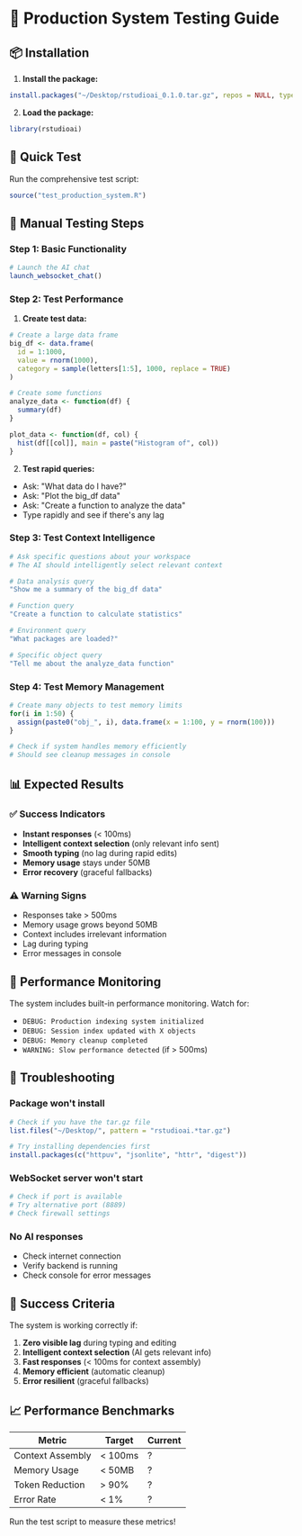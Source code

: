 # 🧪 Production System Testing Guide

## 📦 Installation

1. **Install the package:**
```r
install.packages("~/Desktop/rstudioai_0.1.0.tar.gz", repos = NULL, type = "source")
```

2. **Load the package:**
```r
library(rstudioai)
```

## 🚀 Quick Test

Run the comprehensive test script:
```r
source("test_production_system.R")
```

## 🎯 Manual Testing Steps

### Step 1: Basic Functionality
```r
# Launch the AI chat
launch_websocket_chat()
```

### Step 2: Test Performance
1. **Create test data:**
```r
# Create a large data frame
big_df <- data.frame(
  id = 1:1000,
  value = rnorm(1000),
  category = sample(letters[1:5], 1000, replace = TRUE)
)

# Create some functions
analyze_data <- function(df) {
  summary(df)
}

plot_data <- function(df, col) {
  hist(df[[col]], main = paste("Histogram of", col))
}
```

2. **Test rapid queries:**
- Ask: "What data do I have?"
- Ask: "Plot the big_df data"
- Ask: "Create a function to analyze the data"
- Type rapidly and see if there's any lag

### Step 3: Test Context Intelligence
```r
# Ask specific questions about your workspace
# The AI should intelligently select relevant context

# Data analysis query
"Show me a summary of the big_df data"

# Function query  
"Create a function to calculate statistics"

# Environment query
"What packages are loaded?"

# Specific object query
"Tell me about the analyze_data function"
```

### Step 4: Test Memory Management
```r
# Create many objects to test memory limits
for(i in 1:50) {
  assign(paste0("obj_", i), data.frame(x = 1:100, y = rnorm(100)))
}

# Check if system handles memory efficiently
# Should see cleanup messages in console
```

## 📊 Expected Results

### ✅ Success Indicators
- **Instant responses** (< 100ms)
- **Intelligent context selection** (only relevant info sent)
- **Smooth typing** (no lag during rapid edits)
- **Memory usage** stays under 50MB
- **Error recovery** (graceful fallbacks)

### ⚠️ Warning Signs
- Responses take > 500ms
- Memory usage grows beyond 50MB
- Context includes irrelevant information
- Lag during typing
- Error messages in console

## 🔧 Performance Monitoring

The system includes built-in performance monitoring. Watch for:
- `DEBUG: Production indexing system initialized`
- `DEBUG: Session index updated with X objects`
- `DEBUG: Memory cleanup completed`
- `WARNING: Slow performance detected` (if > 500ms)

## 🐛 Troubleshooting

### Package won't install
```r
# Check if you have the tar.gz file
list.files("~/Desktop/", pattern = "rstudioai.*tar.gz")

# Try installing dependencies first
install.packages(c("httpuv", "jsonlite", "httr", "digest"))
```

### WebSocket server won't start
```r
# Check if port is available
# Try alternative port (8889)
# Check firewall settings
```

### No AI responses
- Check internet connection
- Verify backend is running
- Check console for error messages

## 🎉 Success Criteria

The system is working correctly if:

1. **Zero visible lag** during typing and editing
2. **Intelligent context selection** (AI gets relevant info)
3. **Fast responses** (< 100ms for context assembly)
4. **Memory efficient** (automatic cleanup)
5. **Error resilient** (graceful fallbacks)

## 📈 Performance Benchmarks

| Metric | Target | Current |
|--------|--------|---------|
| Context Assembly | < 100ms | ? |
| Memory Usage | < 50MB | ? |
| Token Reduction | > 90% | ? |
| Error Rate | < 1% | ? |

Run the test script to measure these metrics! 